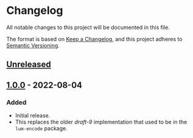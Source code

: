 # Changelog
All notable changes to this project will be documented in this file.

The format is based on [Keep a Changelog](https://keepachangelog.com/en/1.0.0/),
and this project adheres to [Semantic Versioning](https://semver.org/spec/v2.0.0.html).

## [Unreleased]

## [1.0.0] - 2022-08-04
### Added
- Initial release.
- This replaces the older *draft-9* implementation that used to be in the `lum-encode` package.

[Unreleased]: https://github.com/supernovus/lum.ubjson.php/compare/v1.0.0...HEAD
[1.0.0]: https://github.com/supernovus/lum.ubjson.php/releases/tag/v1.0.0

